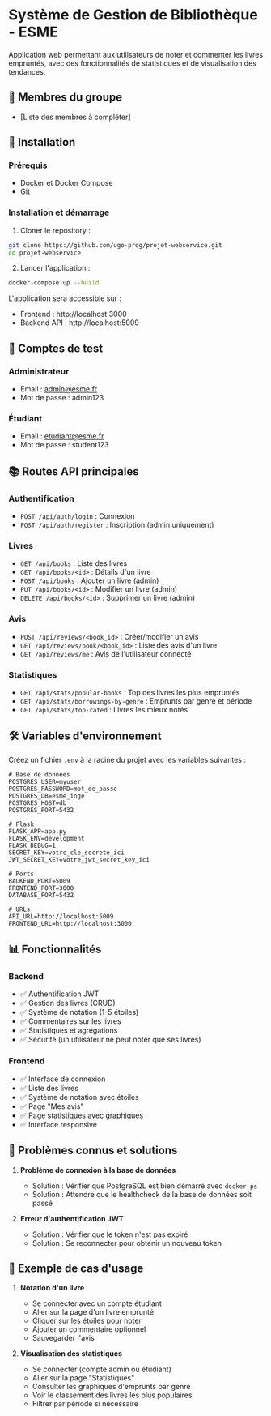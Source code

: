 # Système de Gestion de Bibliothèque - ESME

Application web permettant aux utilisateurs de noter et commenter les livres empruntés, avec des fonctionnalités de statistiques et de visualisation des tendances.

## 👥 Membres du groupe
- [Liste des membres à compléter]

## 🚀 Installation

### Prérequis
- Docker et Docker Compose
- Git

### Installation et démarrage
1. Cloner le repository :
```bash
git clone https://github.com/ugo-prog/projet-webservice.git
cd projet-webservice
```

2. Lancer l'application :
```bash
docker-compose up --build
```

L'application sera accessible sur :
- Frontend : http://localhost:3000
- Backend API : http://localhost:5009

## 👤 Comptes de test

### Administrateur
- Email : admin@esme.fr
- Mot de passe : admin123

### Étudiant
- Email : etudiant@esme.fr
- Mot de passe : student123

## 📚 Routes API principales

### Authentification
- `POST /api/auth/login` : Connexion
- `POST /api/auth/register` : Inscription (admin uniquement)

### Livres
- `GET /api/books` : Liste des livres
- `GET /api/books/<id>` : Détails d'un livre
- `POST /api/books` : Ajouter un livre (admin)
- `PUT /api/books/<id>` : Modifier un livre (admin)
- `DELETE /api/books/<id>` : Supprimer un livre (admin)

### Avis
- `POST /api/reviews/<book_id>` : Créer/modifier un avis
- `GET /api/reviews/book/<book_id>` : Liste des avis d'un livre
- `GET /api/reviews/me` : Avis de l'utilisateur connecté

### Statistiques
- `GET /api/stats/popular-books` : Top des livres les plus empruntés
- `GET /api/stats/borrowings-by-genre` : Emprunts par genre et période
- `GET /api/stats/top-rated` : Livres les mieux notés

## 🛠 Variables d'environnement

Créez un fichier `.env` à la racine du projet avec les variables suivantes :

```env
# Base de données
POSTGRES_USER=myuser
POSTGRES_PASSWORD=mot_de_passe
POSTGRES_DB=esme_inge
POSTGRES_HOST=db
POSTGRES_PORT=5432

# Flask
FLASK_APP=app.py
FLASK_ENV=development
FLASK_DEBUG=1
SECRET_KEY=votre_cle_secrete_ici
JWT_SECRET_KEY=votre_jwt_secret_key_ici

# Ports
BACKEND_PORT=5009
FRONTEND_PORT=3000
DATABASE_PORT=5432

# URLs
API_URL=http://localhost:5009
FRONTEND_URL=http://localhost:3000
```

## 📊 Fonctionnalités

### Backend
- ✅ Authentification JWT
- ✅ Gestion des livres (CRUD)
- ✅ Système de notation (1-5 étoiles)
- ✅ Commentaires sur les livres
- ✅ Statistiques et agrégations
- ✅ Sécurité (un utilisateur ne peut noter que ses livres)

### Frontend
- ✅ Interface de connexion
- ✅ Liste des livres
- ✅ Système de notation avec étoiles
- ✅ Page "Mes avis"
- ✅ Page statistiques avec graphiques
- ✅ Interface responsive

## 🐛 Problèmes connus et solutions

1. **Problème de connexion à la base de données**
   - Solution : Vérifier que PostgreSQL est bien démarré avec `docker ps`
   - Solution : Attendre que le healthcheck de la base de données soit passé

2. **Erreur d'authentification JWT**
   - Solution : Vérifier que le token n'est pas expiré
   - Solution : Se reconnecter pour obtenir un nouveau token

## 📝 Exemple de cas d'usage

1. **Notation d'un livre**
   - Se connecter avec un compte étudiant
   - Aller sur la page d'un livre emprunté
   - Cliquer sur les étoiles pour noter
   - Ajouter un commentaire optionnel
   - Sauvegarder l'avis

2. **Visualisation des statistiques**
   - Se connecter (compte admin ou étudiant)
   - Aller sur la page "Statistiques"
   - Consulter les graphiques d'emprunts par genre
   - Voir le classement des livres les plus populaires
   - Filtrer par période si nécessaire